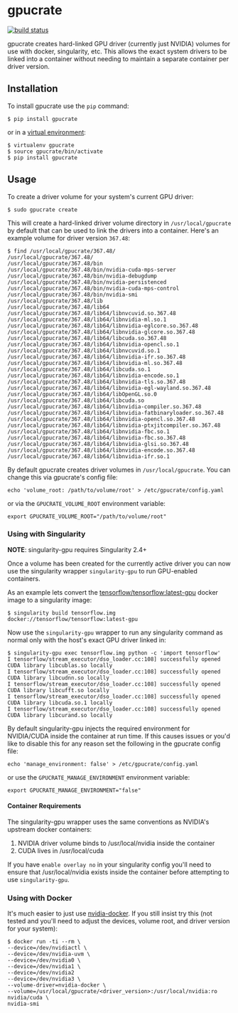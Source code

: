 # gpucrate

[![build status](https://secure.travis-ci.org/jtriley/gpucrate.png?branch=master)](https://secure.travis-ci.org/jtriley/gpucrate)

gpucrate creates hard-linked GPU driver (currently just NVIDIA) volumes for use
with docker, singularity, etc. This allows the exact system drivers to be
linked into a container without needing to maintain a separate container per
driver version.

## Installation
To install gpucrate use the `pip` command:

```
$ pip install gpucrate
```

or in a [virtual environment](https://virtualenv.pypa.io/en/stable/):

```
$ virtualenv gpucrate
$ source gpucrate/bin/activate
$ pip install gpucrate
```

## Usage
To create a driver volume for your system's current GPU driver:

```
$ sudo gpucrate create
```

This will create a hard-linked driver volume directory in `/usr/local/gpucrate`
by default that can be used to link the drivers into a container. Here's an
example volume for driver version `367.48`:

```
$ find /usr/local/gpucrate/367.48/
/usr/local/gpucrate/367.48/
/usr/local/gpucrate/367.48/bin
/usr/local/gpucrate/367.48/bin/nvidia-cuda-mps-server
/usr/local/gpucrate/367.48/bin/nvidia-debugdump
/usr/local/gpucrate/367.48/bin/nvidia-persistenced
/usr/local/gpucrate/367.48/bin/nvidia-cuda-mps-control
/usr/local/gpucrate/367.48/bin/nvidia-smi
/usr/local/gpucrate/367.48/lib
/usr/local/gpucrate/367.48/lib64
/usr/local/gpucrate/367.48/lib64/libnvcuvid.so.367.48
/usr/local/gpucrate/367.48/lib64/libnvidia-ml.so.1
/usr/local/gpucrate/367.48/lib64/libnvidia-eglcore.so.367.48
/usr/local/gpucrate/367.48/lib64/libnvidia-glcore.so.367.48
/usr/local/gpucrate/367.48/lib64/libcuda.so.367.48
/usr/local/gpucrate/367.48/lib64/libnvidia-opencl.so.1
/usr/local/gpucrate/367.48/lib64/libnvcuvid.so.1
/usr/local/gpucrate/367.48/lib64/libnvidia-ifr.so.367.48
/usr/local/gpucrate/367.48/lib64/libnvidia-ml.so.367.48
/usr/local/gpucrate/367.48/lib64/libcuda.so.1
/usr/local/gpucrate/367.48/lib64/libnvidia-encode.so.1
/usr/local/gpucrate/367.48/lib64/libnvidia-tls.so.367.48
/usr/local/gpucrate/367.48/lib64/libnvidia-egl-wayland.so.367.48
/usr/local/gpucrate/367.48/lib64/libOpenGL.so.0
/usr/local/gpucrate/367.48/lib64/libcuda.so
/usr/local/gpucrate/367.48/lib64/libnvidia-compiler.so.367.48
/usr/local/gpucrate/367.48/lib64/libnvidia-fatbinaryloader.so.367.48
/usr/local/gpucrate/367.48/lib64/libnvidia-opencl.so.367.48
/usr/local/gpucrate/367.48/lib64/libnvidia-ptxjitcompiler.so.367.48
/usr/local/gpucrate/367.48/lib64/libnvidia-fbc.so.1
/usr/local/gpucrate/367.48/lib64/libnvidia-fbc.so.367.48
/usr/local/gpucrate/367.48/lib64/libnvidia-glsi.so.367.48
/usr/local/gpucrate/367.48/lib64/libnvidia-encode.so.367.48
/usr/local/gpucrate/367.48/lib64/libnvidia-ifr.so.1
```

By default gpucrate creates driver volumes in `/usr/local/gpucrate`. You can
change this via gpucrate's config file:

```
echo 'volume_root: /path/to/volume/root' > /etc/gpucrate/config.yaml
```

or via the `GPUCRATE_VOLUME_ROOT` environment variable:

```
export GPUCRATE_VOLUME_ROOT="/path/to/volume/root"
```

### Using with Singularity
**NOTE**: singularity-gpu requires Singularity 2.4+

Once a volume has been created for the currently active driver you can now use
the singularity wrapper `singularity-gpu` to run GPU-enabled containers.

As an example lets convert the [tensorflow/tensorflow:latest-gpu](https://hub.docker.com/r/tensorflow/tensorflow/)
docker image to a singularity image:

```
$ singularity build tensorflow.img docker://tensorflow/tensorflow:latest-gpu
```

Now use the `singularity-gpu` wrapper to run any singularity command as normal
only with the host's exact GPU driver linked in:

```
$ singularity-gpu exec tensorflow.img python -c 'import tensorflow'
I tensorflow/stream_executor/dso_loader.cc:108] successfully opened CUDA library libcublas.so locally
I tensorflow/stream_executor/dso_loader.cc:108] successfully opened CUDA library libcudnn.so locally
I tensorflow/stream_executor/dso_loader.cc:108] successfully opened CUDA library libcufft.so locally
I tensorflow/stream_executor/dso_loader.cc:108] successfully opened CUDA library libcuda.so.1 locally
I tensorflow/stream_executor/dso_loader.cc:108] successfully opened CUDA library libcurand.so locally
```

By default singularity-gpu injects the required environment for NVIDIA/CUDA
inside the container at run time. If this causes issues or you'd like to
disable this for any reason set the following in the gpucrate config file:

```
echo 'manage_environment: false' > /etc/gpucrate/config.yaml
```

or use the `GPUCRATE_MANAGE_ENVIRONMENT` environment variable:

```
export GPUCRATE_MANAGE_ENVIRONMENT="false"
```

#### Container Requirements
The singularity-gpu wrapper uses the same conventions as NVIDIA's upstream
docker containers:

1. NVIDIA driver volume binds to /usr/local/nvidia inside the container
2. CUDA lives in /usr/local/cuda

If you have `enable overlay no` in your singularity config you'll need to
ensure that /usr/local/nvidia exists inside the container before attempting to
use `singularity-gpu`.

### Using with Docker
It's much easier to just use [nvidia-docker](https://github.com/NVIDIA/nvidia-docker).
If you still insist try this (not tested and you'll need to adjust the devices,
volume root, and driver version for your system):

```
$ docker run -ti --rm \
--device=/dev/nvidiactl \
--device=/dev/nvidia-uvm \
--device=/dev/nvidia0 \
--device=/dev/nvidia1 \
--device=/dev/nvidia2
--device=/dev/nvidia3 \
--volume-driver=nvidia-docker \
--volume=/usr/local/gpucrate/<driver_version>:/usr/local/nvidia:ro nvidia/cuda \
nvidia-smi
```
